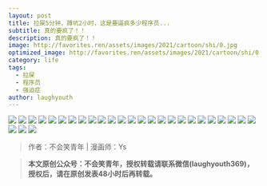 ```yaml
---
layout: post
title: 拉屎5分钟，蹲坑2小时，这是要逼疯多少程序员...
subtitle: 真的要疯了！！
description: 真的要疯了！！
image: http://favorites.ren/assets/images/2021/cartoon/shi/0.jpg
optimized_image: http://favorites.ren/assets/images/2021/cartoon/shi/0.jpg
category: life
tags:
  - 拉屎
  - 程序员
  - 强迫症
author: laughyouth
---
```



![](http://favorites.ren/assets/images/2021/cartoon/shi/640.jpeg)
![](http://favorites.ren/assets/images/2021/cartoon/shi/640-1.jpeg)
![](http://favorites.ren/assets/images/2021/cartoon/shi/640-2.jpeg)
![](http://favorites.ren/assets/images/2021/cartoon/shi/640-3.jpeg)
![](http://favorites.ren/assets/images/2021/cartoon/shi/640-4.jpeg)
![](http://favorites.ren/assets/images/2021/cartoon/shi/640-5.jpeg)
![](http://favorites.ren/assets/images/2021/cartoon/shi/640-6.jpeg)
![](http://favorites.ren/assets/images/2021/cartoon/shi/640-7.jpeg)
![](http://favorites.ren/assets/images/2021/cartoon/shi/640-8.jpeg)
![](http://favorites.ren/assets/images/2021/cartoon/shi/640-9.jpeg)
![](http://favorites.ren/assets/images/2021/cartoon/shi/640-10.jpeg)
![](http://favorites.ren/assets/images/2021/cartoon/shi/640-11.jpeg)
![](http://favorites.ren/assets/images/2021/cartoon/shi/640-12.jpeg)
![](http://favorites.ren/assets/images/2021/cartoon/shi/640-13.jpeg)
![](http://favorites.ren/assets/images/2021/cartoon/shi/640-14.jpeg)
![](http://favorites.ren/assets/images/2021/cartoon/shi/640-15.jpeg)
![](http://favorites.ren/assets/images/2021/cartoon/shi/640-16.jpeg)
![](http://favorites.ren/assets/images/2021/cartoon/shi/640-17.jpeg)
![](http://favorites.ren/assets/images/2021/cartoon/shi/640-18.jpeg)
![](http://favorites.ren/assets/images/2021/cartoon/shi/640-19.jpeg)
![](http://favorites.ren/assets/images/2021/cartoon/shi/640-20.jpeg)
![](http://favorites.ren/assets/images/2021/cartoon/shi/640-21.jpeg)
![](http://favorites.ren/assets/images/2021/cartoon/shi/640-22.jpeg)
![](http://favorites.ren/assets/images/2021/cartoon/shi/640-23.jpeg)
![](http://favorites.ren/assets/images/2021/cartoon/shi/640-24.jpeg)
![](http://favorites.ren/assets/images/2021/cartoon/shi/640-25.jpeg)
![](http://favorites.ren/assets/images/2021/cartoon/shi/640-26.jpeg)
![](http://favorites.ren/assets/images/2021/cartoon/shi/640-27.jpeg)



>作者：不会笑青年 | 漫画师：Ys

>**本文原创公众号：不会笑青年，授权转载请联系微信(laughyouth369)，授权后，请在原创发表48小时后再转载。**
